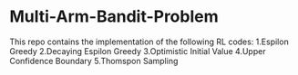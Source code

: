 # Multi-Arm-Bandit-Problem


This repo contains the implementation of the following RL codes:
1.Espilon Greedy
2.Decaying Espilon Greedy
3.Optimistic Initial Value 
4.Upper Confidence Boundary
5.Thomspon Sampling
